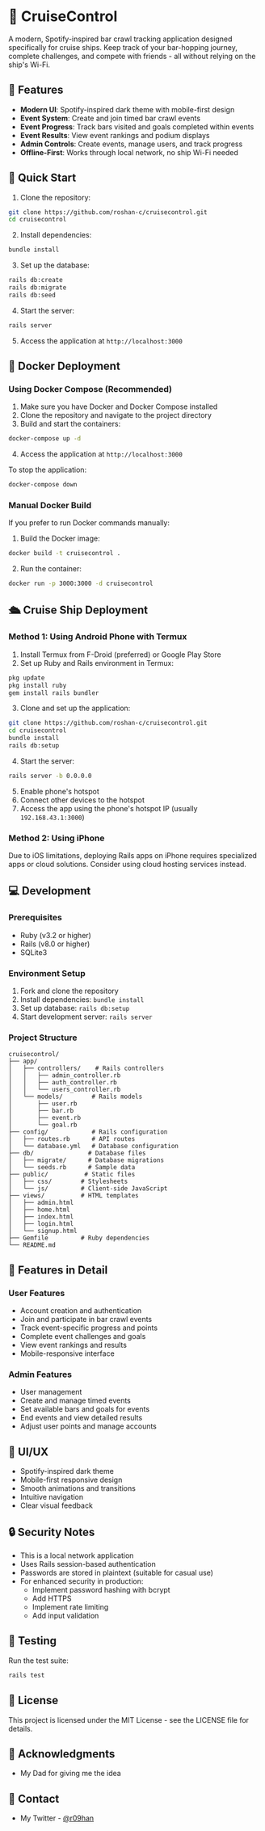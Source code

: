 # 🍺 CruiseControl

A modern, Spotify-inspired bar crawl tracking application designed specifically for cruise ships. Keep track of your bar-hopping journey, complete challenges, and compete with friends - all without relying on the ship's Wi-Fi.

## 🌟 Features

- **Modern UI**: Spotify-inspired dark theme with mobile-first design
- **Event System**: Create and join timed bar crawl events
- **Event Progress**: Track bars visited and goals completed within events
- **Event Results**: View event rankings and podium displays
- **Admin Controls**: Create events, manage users, and track progress
- **Offline-First**: Works through local network, no ship Wi-Fi needed

## 🚀 Quick Start

1. Clone the repository:
```bash
git clone https://github.com/roshan-c/cruisecontrol.git
cd cruisecontrol
```

2. Install dependencies:
```bash
bundle install
```

3. Set up the database:
```bash
rails db:create
rails db:migrate
rails db:seed
```

4. Start the server:
```bash
rails server
```

5. Access the application at `http://localhost:3000`

## 🐳 Docker Deployment

### Using Docker Compose (Recommended)

1. Make sure you have Docker and Docker Compose installed
2. Clone the repository and navigate to the project directory
3. Build and start the containers:
```bash
docker-compose up -d
```
4. Access the application at `http://localhost:3000`

To stop the application:
```bash
docker-compose down
```

### Manual Docker Build

If you prefer to run Docker commands manually:

1. Build the Docker image:
```bash
docker build -t cruisecontrol .
```

2. Run the container:
```bash
docker run -p 3000:3000 -d cruisecontrol
```

## 🛳️ Cruise Ship Deployment

### Method 1: Using Android Phone with Termux

1. Install Termux from F-Droid (preferred) or Google Play Store
2. Set up Ruby and Rails environment in Termux:
```bash
pkg update
pkg install ruby
gem install rails bundler
```

3. Clone and set up the application:
```bash
git clone https://github.com/roshan-c/cruisecontrol.git
cd cruisecontrol
bundle install
rails db:setup
```

4. Start the server:
```bash
rails server -b 0.0.0.0
```

5. Enable phone's hotspot
6. Connect other devices to the hotspot
7. Access the app using the phone's hotspot IP (usually `192.168.43.1:3000`)

### Method 2: Using iPhone

Due to iOS limitations, deploying Rails apps on iPhone requires specialized apps or cloud solutions. Consider using cloud hosting services instead.

## 💻 Development

### Prerequisites

- Ruby (v3.2 or higher)
- Rails (v8.0 or higher)
- SQLite3

### Environment Setup

1. Fork and clone the repository
2. Install dependencies: `bundle install`
3. Set up database: `rails db:setup`
4. Start development server: `rails server`

### Project Structure

```
cruisecontrol/
├── app/
│   ├── controllers/    # Rails controllers
│   │   ├── admin_controller.rb
│   │   ├── auth_controller.rb
│   │   └── users_controller.rb
│   └── models/        # Rails models
│       ├── user.rb
│       ├── bar.rb
│       ├── event.rb
│       └── goal.rb
├── config/            # Rails configuration
│   ├── routes.rb      # API routes
│   └── database.yml   # Database configuration
├── db/               # Database files
│   ├── migrate/      # Database migrations
│   └── seeds.rb      # Sample data
├── public/          # Static files
│   ├── css/        # Stylesheets
│   └── js/         # Client-side JavaScript
├── views/          # HTML templates
│   ├── admin.html
│   ├── home.html
│   ├── index.html
│   ├── login.html
│   └── signup.html
├── Gemfile         # Ruby dependencies
└── README.md
```

## 🎯 Features in Detail

### User Features
- Account creation and authentication
- Join and participate in bar crawl events
- Track event-specific progress and points
- Complete event challenges and goals
- View event rankings and results
- Mobile-responsive interface

### Admin Features
- User management
- Create and manage timed events
- Set available bars and goals for events
- End events and view detailed results
- Adjust user points and manage accounts

## 🎨 UI/UX

- Spotify-inspired dark theme
- Mobile-first responsive design
- Smooth animations and transitions
- Intuitive navigation
- Clear visual feedback

## 🔒 Security Notes

- This is a local network application
- Uses Rails session-based authentication
- Passwords are stored in plaintext (suitable for casual use)
- For enhanced security in production:
  - Implement password hashing with bcrypt
  - Add HTTPS
  - Implement rate limiting
  - Add input validation

## 🧪 Testing

Run the test suite:
```bash
rails test
```

## 📝 License

This project is licensed under the MIT License - see the LICENSE file for details.

## 🙏 Acknowledgments

- My Dad for giving me the idea

## 📧 Contact

- My Twitter - [@r09han](https://twitter.com/r09han)
